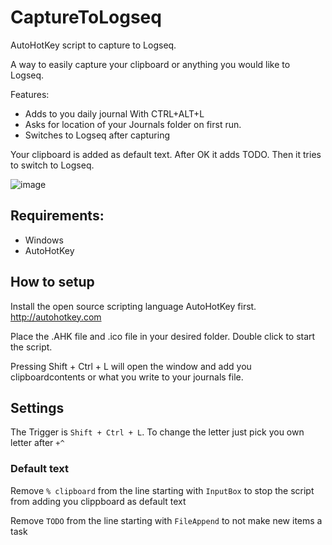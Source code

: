 # CaptureToLogseq
AutoHotKey script to capture to Logseq.

A way to easily capture your clipboard or anything you would like to Logseq.

Features:
- Adds to you daily journal With CTRL+ALT+L
- Asks for location of your Journals folder on first run.
- Switches to Logseq after capturing

Your clipboard is added as default text. After OK it adds TODO. Then it tries to switch to Logseq.

![image](https://github.com/kennethaar/CaptureToLogseq/assets/5931199/9deeff67-728f-460f-b883-389c5beaf3bb)

## Requirements:
- Windows
- AutoHotKey

## How to setup

Install the open source scripting language AutoHotKey first. http://autohotkey.com

Place the .AHK file and .ico file in your desired folder. Double click to start the script.

Pressing Shift + Ctrl + L will open the window and add you clipboardcontents or what you write to your journals file.

## Settings

The Trigger is `Shift + Ctrl + L`. To change the letter just pick you own letter after `+^`

### Default text

Remove `% clipboard` from the line starting with `InputBox` to stop the script from adding you clippboard as default text

Remove `TODO` from the line starting with `FileAppend` to not make new items a task


